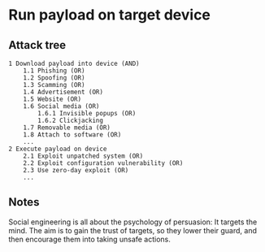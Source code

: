 # Run payload on target device

## Attack tree

```text
1 Download payload into device (AND)
    1.1 Phishing (OR)
    1.2 Spoofing (OR)
    1.3 Scamming (OR)
    1.4 Advertisement (OR)
    1.5 Website (OR)
    1.6 Social media (OR)
        1.6.1 Invisible popups (OR)
        1.6.2 Clickjacking
    1.7 Removable media (OR)
    1.8 Attach to software (OR)
    ...
2 Execute payload on device
    2.1 Exploit unpatched system (OR)
    2.2 Exploit configuration vulnerability (OR)
    2.3 Use zero-day exploit (OR)
    ...
```

## Notes

Social engineering is all about the psychology of persuasion: It targets the mind. The aim is to gain the trust of 
targets, so they lower their guard, and then encourage them into taking unsafe actions.

